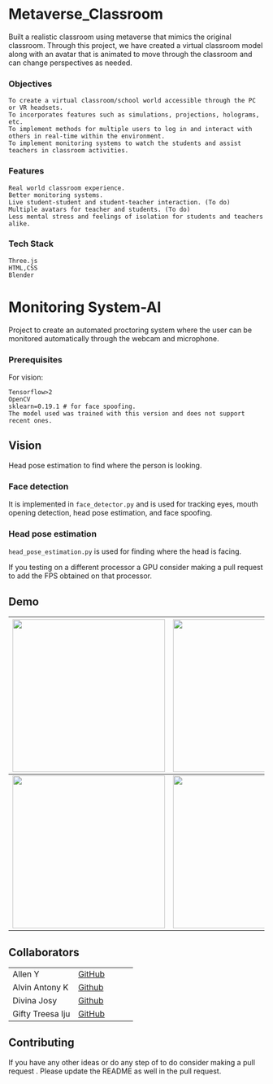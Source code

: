 
# Metaverse_Classroom
Built a realistic classroom using metaverse that  mimics the original classroom. Through this project, we have created a virtual classroom model along with an avatar that is animated to move through the classroom and can change perspectives as needed.

### Objectives
```
To create a virtual classroom/school world accessible through the PC or VR headsets.  
To incorporates features such as simulations, projections, holograms, etc.  
To implement methods for multiple users to log in and interact with others in real-time within the environment.  
To implement monitoring systems to watch the students and assist teachers in classroom activities.  
```

### Features
```
Real world classroom experience.
Better monitoring systems.
Live student-student and student-teacher interaction. (To do)
Multiple avatars for teacher and students. (To do)
Less mental stress and feelings of isolation for students and teachers alike.
```
### Tech Stack
```
Three.js
HTML,CSS
Blender
```
# Monitoring System-AI

Project to create an automated proctoring system where the user can be monitored automatically through the webcam and microphone. 
### Prerequisites

For vision:
```
Tensorflow>2
OpenCV
sklearn=0.19.1 # for face spoofing. 
The model used was trained with this version and does not support recent ones.
```

## Vision
 Head pose estimation to find where the person is looking.


### Face detection
It is implemented in `face_detector.py` and is used for tracking eyes, mouth opening detection, head pose estimation, and face spoofing.

### Head pose estimation
`head_pose_estimation.py` is used for finding where the head is facing.

If you testing on a different processor a GPU consider making a pull request to add the FPS obtained on that processor.

## Demo

| <img src="https://github.com/Alleny244/Metaverse_Classroom/assets/56961826/baa58e66-792a-43aa-9c0b-a529272d25fb"  width="300" height="300"> | <img src="https://github.com/Alleny244/Metaverse_Classroom/assets/56961826/aa3bc7d1-5a1a-40a6-bfa7-36733158c2cd"  width="300" height="300">                        |
| ----------------------------------- | ----------------------------------- |
| <img src="https://github.com/Alleny244/Metaverse_Classroom/assets/56961826/4e987197-3a94-432c-beb8-3ff22d336917"  width="300" height="300"> | <img src="https://github.com/Alleny244/Metaverse_Classroom/assets/56961826/baa58e66-792a-43aa-9c0b-a529272d25fb"  width="300" height="300">  |


  
## Collaborators
  | |  |  |  |  |
  | ------------- | ------------- | ------------- | ------------- | ------------- |
  | Allen Y| [GitHub](https://github.com/Alleny244) | 
   |      Alvin Antony  K | [Github](https://github.com/alvinantonyk) |
  |      Divina Josy | [Github](https://github.com/diina7) |
  |    Gifty Treesa Iju   | [GitHub](https://github.com/Giffff) | 



## Contributing

If you have any other ideas or do any step of to do consider making a pull request . Please update the README as well in the pull request.


